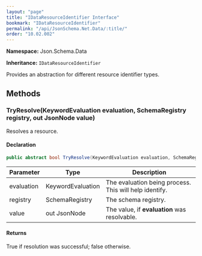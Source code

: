 ```yaml
---
layout: "page"
title: "IDataResourceIdentifier Interface"
bookmark: "IDataResourceIdentifier"
permalink: "/api/JsonSchema.Net.Data/:title/"
order: "10.02.002"
---
```

**Namespace:** Json.Schema.Data

**Inheritance:**
`IDataResourceIdentifier`

Provides an abstraction for different resource identifier types.

## Methods

### TryResolve(KeywordEvaluation evaluation, SchemaRegistry registry, out JsonNode value)

Resolves a resource.

#### Declaration

```c#
public abstract bool TryResolve(KeywordEvaluation evaluation, SchemaRegistry registry, out JsonNode value)
```

| Parameter | Type | Description |
|---|---|---|
| evaluation | KeywordEvaluation | The evaluation being process.  This will help identify. |
| registry | SchemaRegistry | The schema registry. |
| value | out JsonNode | The value, if **evaluation** was resolvable. |


#### Returns

True if resolution was successful; false otherwise.

